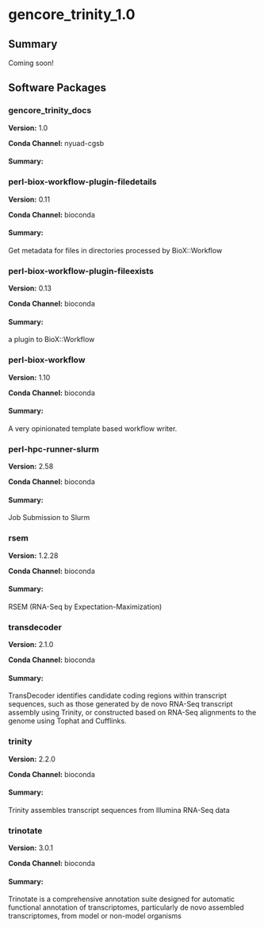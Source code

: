 # gencore_trinity_1.0
## Summary

Coming soon!

## Software Packages

### gencore_trinity_docs
**Version:** 1.0

**Conda Channel:** nyuad-cgsb

#### Summary:




### perl-biox-workflow-plugin-filedetails
**Version:** 0.11

**Conda Channel:** bioconda

#### Summary:
Get metadata for files in directories processed by BioX::Workflow



### perl-biox-workflow-plugin-fileexists
**Version:** 0.13

**Conda Channel:** bioconda

#### Summary:
a plugin to BioX::Workflow



### perl-biox-workflow
**Version:** 1.10

**Conda Channel:** bioconda

#### Summary:
A very opinionated template based workflow writer.



### perl-hpc-runner-slurm
**Version:** 2.58

**Conda Channel:** bioconda

#### Summary:
Job Submission to Slurm



### rsem
**Version:** 1.2.28

**Conda Channel:** bioconda

#### Summary:
RSEM (RNA-Seq by Expectation-Maximization)



### transdecoder
**Version:** 2.1.0

**Conda Channel:** bioconda

#### Summary:
TransDecoder identifies candidate coding regions within transcript sequences, such as those generated by de novo RNA-Seq transcript assembly using Trinity, or constructed based on RNA-Seq alignments to the genome using Tophat and Cufflinks.



### trinity
**Version:** 2.2.0

**Conda Channel:** bioconda

#### Summary:
Trinity assembles transcript sequences from Illumina RNA-Seq data



### trinotate
**Version:** 3.0.1

**Conda Channel:** bioconda

#### Summary:
Trinotate is a comprehensive annotation suite designed for automatic functional annotation of transcriptomes, particularly de novo assembled transcriptomes, from model or non-model organisms



